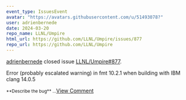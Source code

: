 ```yaml
---
event_type: IssuesEvent
avatar: "https://avatars.githubusercontent.com/u/51493078?"
user: adrienbernede
date: 2024-03-20
repo_name: LLNL/Umpire
html_url: https://github.com/LLNL/Umpire/issues/877
repo_url: https://github.com/LLNL/Umpire
---
```


<a href='https://github.com/adrienbernede' target='_blank'>adrienbernede</a> closed issue <a href='https://github.com/LLNL/Umpire/issues/877' target='_blank'>LLNL/Umpire#877</a>.

<p>Error (probably escalated warning) in fmt 10.2.1 when building with IBM clang 14.0.5</p><small>**Describe the bug**...</small><a href='https://github.com/LLNL/Umpire/issues/877' target='_blank'>View Comment</a>